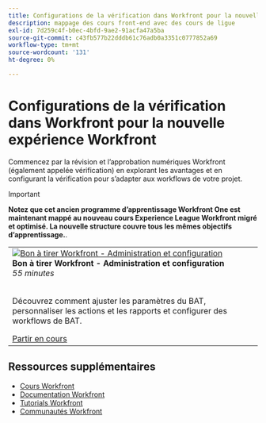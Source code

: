```yaml
---
title: Configurations de la vérification dans Workfront pour la nouvelle expérience Workfront
description: mappage des cours front-end avec des cours de ligue
exl-id: 7d259c4f-b0ec-4bfd-9ae2-91acfa47a5ba
source-git-commit: c43fb577b22dddb61c76adb0a3351c0777852a69
workflow-type: tm+mt
source-wordcount: '131'
ht-degree: 0%

---
```


# Configurations de la vérification dans Workfront pour la nouvelle expérience Workfront

Commencez par la révision et l’approbation numériques Workfront (également appelée vérification) en explorant les avantages et en configurant la vérification pour s’adapter aux workflows de votre projet.

>[!IMPORTANT]
>
>**Notez que cet ancien programme d’apprentissage Workfront One est maintenant mappé au nouveau cours Experience League Workfront migré et optimisé.  La nouvelle structure couvre tous les mêmes objectifs d’apprentissage.**.

<table>
  <tr>
   <td>
      <a href="https://experienceleague.adobe.com/?recommended=Workfront-A-1-2022.3.proof">
      <img alt="Bon à tirer Workfront - Administration et configuration" src="https://cdn.experienceleague.adobe.com/thumb/workfront-proof-administration-and-setup.png"/>
      </a>
      <div>
         <strong>Bon à tirer Workfront - Administration et configuration</strong></a>         
         <br/><em>55 minutes</em>
      </div>
      <p>
        <br/>
         Découvrez comment ajuster les paramètres du BAT, personnaliser les actions et les rapports et configurer des workflows de BAT.
      </p>
      <a  rel="noreferrer" target="_blank" href="https://experienceleague.adobe.com/?recommended=Workfront-A-1-2022.3.proof" class="spectrum-Button spectrum-Button--primary spectrum-Button--sizeM">
      <span class="spectrum-Button-label has-no-wrap has-text-weight-bold">Partir en cours</span>
      </a>
   </td>   
  </tr>

</table>

## Ressources supplémentaires

* [Cours Workfront](https://experienceleague.adobe.com/?lang=en&amp;Solution=Workfront#courses)
* [Documentation Workfront](https://experienceleague.adobe.com/docs/workfront.html)
* [Tutorials Workfront](https://experienceleague.adobe.com/docs/workfront-learn/tutorials-workfront/home.html)
* [Communautés Workfront](https://experienceleaguecommunities.adobe.com/t5/workfront/ct-p/workfront)
